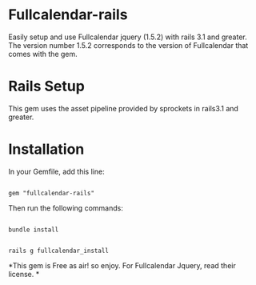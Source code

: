 # Fullcalendar-rails

Easily setup and use Fullcalendar jquery (1.5.2) with rails 3.1 and greater. The version number 1.5.2 corresponds to the version of Fullcalendar that comes with the gem. 

# Rails Setup

This gem uses the asset pipeline provided by sprockets in rails3.1 and greater.

# Installation
In your Gemfile, add this line:
<pre><code>
gem "fullcalendar-rails"
</pre></code>

Then run the following commands:
<pre><code>
bundle install
</pre></code>

<pre><code>
rails g fullcalendar_install 
</pre></code>

*This gem is Free as air! so enjoy. For Fullcalendar Jquery, read their license. *



